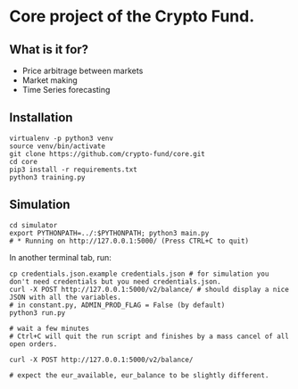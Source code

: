 # Core project of the Crypto Fund.

## What is it for?

- Price arbitrage between markets
- Market making
- Time Series forecasting

## Installation

```
virtualenv -p python3 venv
source venv/bin/activate
git clone https://github.com/crypto-fund/core.git
cd core
pip3 install -r requirements.txt
python3 training.py
```
## Simulation

```
cd simulator
export PYTHONPATH=../:$PYTHONPATH; python3 main.py
# * Running on http://127.0.0.1:5000/ (Press CTRL+C to quit)
```

In another terminal tab, run:

```
cp credentials.json.example credentials.json # for simulation you don't need credentials but you need credentials.json.
curl -X POST http://127.0.0.1:5000/v2/balance/ # should display a nice JSON with all the variables.
# in constant.py, ADMIN_PROD_FLAG = False (by default)
python3 run.py

# wait a few minutes
# Ctrl+C will quit the run script and finishes by a mass cancel of all open orders.

curl -X POST http://127.0.0.1:5000/v2/balance/

# expect the eur_available, eur_balance to be slightly different.
```

